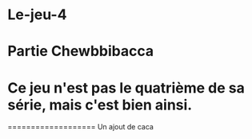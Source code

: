 Le-jeu-4
========
Partie Chewbbibacca
=======
Ce jeu n'est pas le quatrième de sa série, mais c'est bien ainsi.
=======
===================
Un ajout de caca
